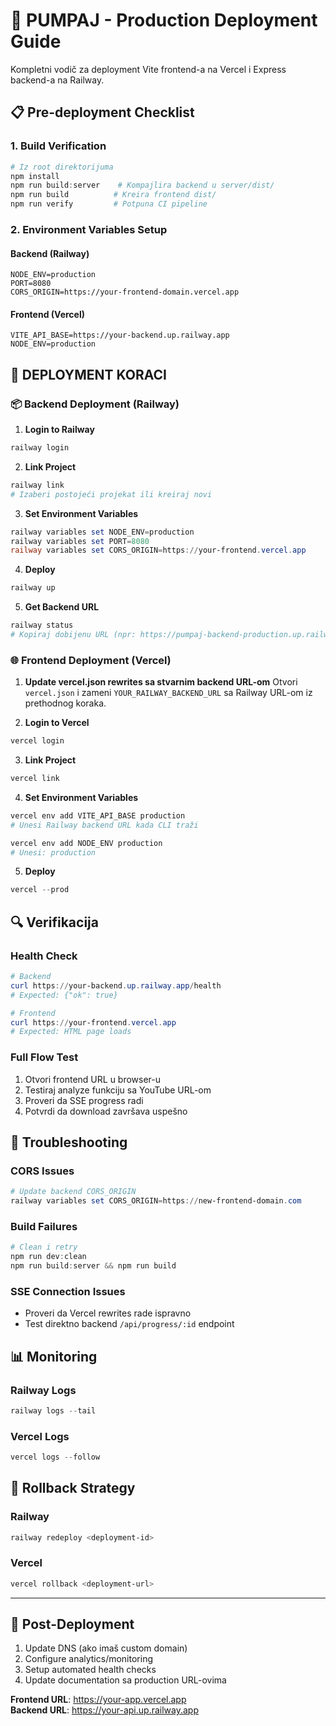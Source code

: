 # 🚀 PUMPAJ - Production Deployment Guide

Kompletni vodič za deployment Vite frontend-a na Vercel i Express backend-a na Railway.

## 📋 Pre-deployment Checklist

### 1. Build Verification
```powershell
# Iz root direktorijuma
npm install
npm run build:server    # Kompajlira backend u server/dist/
npm run build          # Kreira frontend dist/
npm run verify         # Potpuna CI pipeline
```

### 2. Environment Variables Setup

#### Backend (Railway)
```
NODE_ENV=production
PORT=8080
CORS_ORIGIN=https://your-frontend-domain.vercel.app
```

#### Frontend (Vercel) 
```
VITE_API_BASE=https://your-backend.up.railway.app
NODE_ENV=production
```

## 🎯 DEPLOYMENT KORACI

### 📦 Backend Deployment (Railway)

1. **Login to Railway**
```powershell
railway login
```

2. **Link Project**
```powershell
railway link
# Izaberi postojeći projekat ili kreiraj novi
```

3. **Set Environment Variables**
```powershell
railway variables set NODE_ENV=production
railway variables set PORT=8080
railway variables set CORS_ORIGIN=https://your-frontend.vercel.app
```

4. **Deploy**
```powershell
railway up
```

5. **Get Backend URL**
```powershell
railway status
# Kopiraj dobijenu URL (npr: https://pumpaj-backend-production.up.railway.app)
```

### 🌐 Frontend Deployment (Vercel)

1. **Update vercel.json rewrites sa stvarnim backend URL-om**
Otvori `vercel.json` i zameni `YOUR_RAILWAY_BACKEND_URL` sa Railway URL-om iz prethodnog koraka.

2. **Login to Vercel**
```powershell
vercel login
```

3. **Link Project**
```powershell
vercel link
```

4. **Set Environment Variables**
```powershell
vercel env add VITE_API_BASE production
# Unesi Railway backend URL kada CLI traži

vercel env add NODE_ENV production
# Unesi: production
```

5. **Deploy**
```powershell
vercel --prod
```

## 🔍 Verifikacija

### Health Check
```powershell
# Backend
curl https://your-backend.up.railway.app/health
# Expected: {"ok": true}

# Frontend 
curl https://your-frontend.vercel.app
# Expected: HTML page loads
```

### Full Flow Test
1. Otvori frontend URL u browser-u
2. Testiraj analyze funkciju sa YouTube URL-om  
3. Proveri da SSE progress radi
4. Potvrdi da download završava uspešno

## 🐛 Troubleshooting

### CORS Issues
```powershell
# Update backend CORS_ORIGIN
railway variables set CORS_ORIGIN=https://new-frontend-domain.com
```

### Build Failures
```powershell
# Clean i retry
npm run dev:clean
npm run build:server && npm run build
```

### SSE Connection Issues
- Proveri da Vercel rewrites rade ispravno
- Test direktno backend `/api/progress/:id` endpoint

## 📊 Monitoring

### Railway Logs
```powershell
railway logs --tail
```

### Vercel Logs
```powershell
vercel logs --follow
```

## 🔧 Rollback Strategy

### Railway
```powershell
railway redeploy <deployment-id>
```

### Vercel  
```powershell
vercel rollback <deployment-url>
```

---

## 🎉 Post-Deployment

1. Update DNS (ako imaš custom domain)
2. Configure analytics/monitoring
3. Setup automated health checks
4. Update documentation sa production URL-ovima

**Frontend URL**: https://your-app.vercel.app  
**Backend URL**: https://your-api.up.railway.app